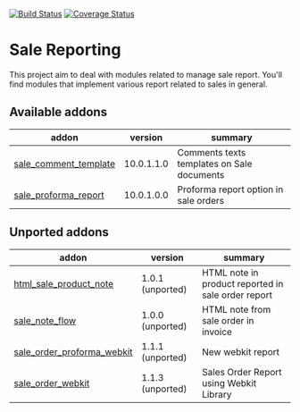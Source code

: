 [![Build Status](https://travis-ci.org/OCA/sale-reporting.svg?branch=10.0)](https://travis-ci.org/OCA/sale-reporting)
[![Coverage Status](https://coveralls.io/repos/OCA/sale-reporting/badge.png?branch=10.0)](https://coveralls.io/r/OCA/sale-reporting?branch=10.0)

Sale Reporting
==============

This project aim to deal with modules related to manage sale report.
You'll find modules that implement various report related to sales in general.

[//]: # (addons)

Available addons
----------------
addon | version | summary
--- | --- | ---
[sale_comment_template](sale_comment_template/) | 10.0.1.1.0 | Comments texts templates on Sale documents
[sale_proforma_report](sale_proforma_report/) | 10.0.1.0.0 | Proforma report option in sale orders


Unported addons
---------------
addon | version | summary
--- | --- | ---
[html_sale_product_note](html_sale_product_note/) | 1.0.1 (unported) | HTML note in product reported in sale order report
[sale_note_flow](sale_note_flow/) | 1.0.0 (unported) | HTML note from sale order in invoice
[sale_order_proforma_webkit](sale_order_proforma_webkit/) | 1.1.1 (unported) | New webkit report
[sale_order_webkit](sale_order_webkit/) | 1.1.3 (unported) | Sales Order Report using Webkit Library

[//]: # (end addons)
